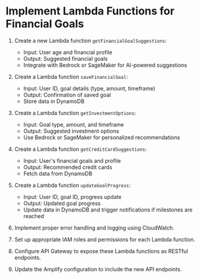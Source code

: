 # Implement Lambda Functions for Financial Goals

1. Create a new Lambda function `getFinancialGoalSuggestions`:
   - Input: User age and financial profile
   - Output: Suggested financial goals
   - Integrate with Bedrock or SageMaker for AI-powered suggestions

2. Create a Lambda function `saveFinancialGoal`:
   - Input: User ID, goal details (type, amount, timeframe)
   - Output: Confirmation of saved goal
   - Store data in DynamoDB

3. Create a Lambda function `getInvestmentOptions`:
   - Input: Goal type, amount, and timeframe
   - Output: Suggested investment options
   - Use Bedrock or SageMaker for personalized recommendations

4. Create a Lambda function `getCreditCardSuggestions`:
   - Input: User's financial goals and profile
   - Output: Recommended credit cards
   - Fetch data from DynamoDB

5. Create a Lambda function `updateGoalProgress`:
   - Input: User ID, goal ID, progress update
   - Output: Updated goal progress
   - Update data in DynamoDB and trigger notifications if milestones are reached

6. Implement proper error handling and logging using CloudWatch.

7. Set up appropriate IAM roles and permissions for each Lambda function.

8. Configure API Gateway to expose these Lambda functions as RESTful endpoints.

9. Update the Amplify configuration to include the new API endpoints.
